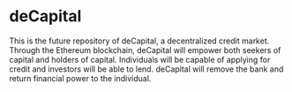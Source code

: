# deCapital

This is the future repository of deCapital, a decentralized credit market. Through the Ethereum blockchain, deCapital will empower both seekers of capital and holders of capital. Individuals will be capable of applying for credit and investors will be able to lend. deCapital will remove the bank and return financial power to the individual.